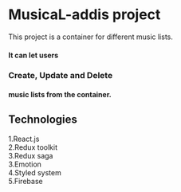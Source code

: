 # MusicaL-addis project

This project is a container for different music lists. <br>
#### It can let users 
### Create, Update and Delete 
#### music lists from the container.

## Technologies
1.React.js <br>
2.Redux toolkit <br>
3.Redux saga <br>
3.Emotion <br>
4.Styled system <br>
5.Firebase
